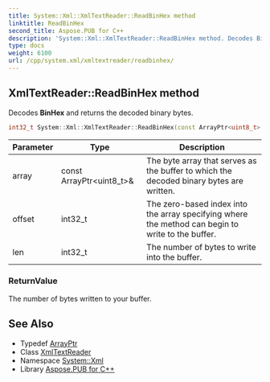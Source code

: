 ```yaml
---
title: System::Xml::XmlTextReader::ReadBinHex method
linktitle: ReadBinHex
second_title: Aspose.PUB for C++
description: 'System::Xml::XmlTextReader::ReadBinHex method. Decodes BinHex and returns the decoded binary bytes in C++.'
type: docs
weight: 6100
url: /cpp/system.xml/xmltextreader/readbinhex/
---
```

## XmlTextReader::ReadBinHex method


Decodes **BinHex** and returns the decoded binary bytes.

```cpp
int32_t System::Xml::XmlTextReader::ReadBinHex(const ArrayPtr<uint8_t> &array, int32_t offset, int32_t len)
```


| Parameter | Type | Description |
| --- | --- | --- |
| array | const ArrayPtr\<uint8_t\>\& | The byte array that serves as the buffer to which the decoded binary bytes are written. |
| offset | int32_t | The zero-based index into the array specifying where the method can begin to write to the buffer. |
| len | int32_t | The number of bytes to write into the buffer. |

### ReturnValue

The number of bytes written to your buffer.

## See Also

* Typedef [ArrayPtr](../../../system/arrayptr/)
* Class [XmlTextReader](../)
* Namespace [System::Xml](../../)
* Library [Aspose.PUB for C++](../../../)
